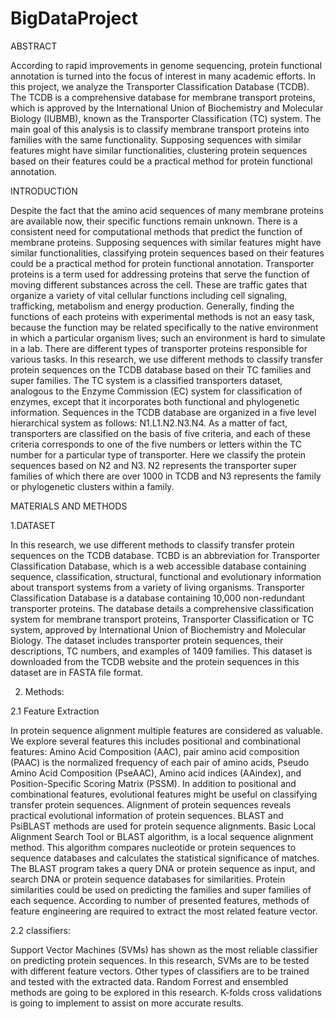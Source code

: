 # BigDataProject
ABSTRACT

According to rapid improvements in genome sequencing, protein functional annotation is turned into the focus of interest in many academic efforts. In this project, we analyze the Transporter Classification Database (TCDB). The TCDB is a comprehensive database for membrane transport proteins, which is approved by the International Union of Biochemistry and Molecular Biology (IUBMB), known as the Transporter Classification (TC) system. The main goal of this analysis is to classify membrane transport proteins into families with the same functionality. Supposing sequences with similar features might have similar functionalities, clustering protein sequences based on their features could be a practical method for protein functional annotation.


INTRODUCTION


Despite the fact that the amino acid sequences of many membrane proteins are available now, their specific functions remain unknown. There is a consistent need for computational methods that predict the function of membrane proteins. Supposing sequences with similar features might have similar functionalities, classifying protein sequences based on their features could be a practical method for protein functional annotation.
Transporter proteins is a term used for addressing proteins that serve the function of moving different substances across the cell. These are traffic gates that organize a variety of vital cellular functions including cell signaling, trafficking, metabolism and energy production. Generally, finding the functions of each proteins with experimental methods is not an easy task, because the function may be related specifically to the native environment in which a particular organism lives; such an environment is hard to simulate in a lab. There are different types of transporter proteins responsible for various tasks. In this research, we use different methods to classify transfer protein sequences on the TCDB database based on their TC families and super families. 
The TC system is a classified transporters dataset, analogous to the Enzyme Commission (EC) system for classification of enzymes, except that it incorporates both functional and phylogenetic information.
Sequences in the TCDB database are organized in a five level hierarchical system as follows: N1.L1.N2.N3.N4. As a matter of fact, transporters are classified on the basis of five criteria, and each of these criteria corresponds to one of the five numbers or letters within the TC number for a particular type of transporter. Here we classify the protein sequences based on N2 and N3. N2 represents the transporter super families of which there are over 1000 in TCDB and N3 represents the family or phylogenetic clusters within a family.


MATERIALS AND METHODS

1.DATASET

In this research, we use different methods to classify transfer protein sequences on the TCDB database. TCBD is an abbreviation for Transporter Classification Database, which is a web accessible database containing sequence, classification, structural, functional and evolutionary information about transport systems from a variety of living organisms. Transporter Classification Database is a database containing 10,000 non-redundant transporter proteins. The database details a comprehensive classification system for membrane transport proteins, Transporter Classification or TC system, approved by International Union of Biochemistry and Molecular Biology. The dataset includes transporter protein sequences, their descriptions, TC numbers, and examples of 1409 families. This dataset is downloaded from the TCDB website and the protein sequences in this dataset are in FASTA file format. 

2. Methods:

2.1 Feature Extraction

In protein sequence alignment multiple features are considered as valuable. We explore several features this includes positional and combinational features: Amino Acid Composition (AAC),  pair amino acid composition (PAAC) is the normalized frequency of each pair of amino acids, Pseudo Amino Acid Composition (PseAAC), Amino acid indices (AAindex), and Position-Specific Scoring Matrix (PSSM). 
In addition to positional and combinational features, evolutional features might be useful on classifying transfer protein sequences. Alignment of protein sequences reveals practical evolutional information of protein sequences. BLAST and PsiBLAST methods are used for protein sequence alignments. Basic Local Alignment Search Tool or BLAST algorithm, is a local sequence alignment method.  This algorithm compares nucleotide or protein sequences to sequence databases and calculates the statistical significance of matches. The BLAST program takes a query DNA or protein sequence as input, and search DNA or protein sequence databases for similarities. Protein similarities could be used on predicting the families and super families of each sequence. 
According to number of presented features, methods of feature engineering are required to extract the most related feature vector.  

2.2 classifiers:

Support Vector Machines (SVMs) has shown as the most reliable classifier on predicting protein sequences. In this research, SVMs are to be tested with different feature vectors. Other types of classifiers are to be trained and tested with the extracted data. Random Forrest and ensembled methods are going to be explored in this research. K-folds cross validations is going to implement to assist on more accurate results. 

   


